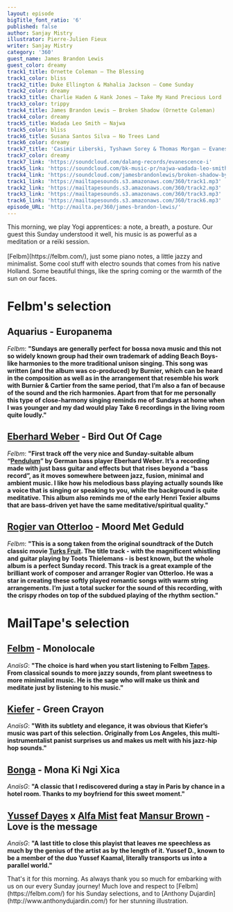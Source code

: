 ```yaml
---
layout: episode
bigTitle_font_ratio: '6'
published: false
author: Sanjay Mistry
illustrator: Pierre-Julien Fieux
writer: Sanjay Mistry
category: '360'
guest_name: James Brandon Lewis
guest_color: dreamy
track1_title: Ornette Coleman – The Blessing
track1_color: bliss
track2_title: Duke Ellington & Mahalia Jackson – Come Sunday
track2_color: dreamy
track3_title: Charlie Haden & Hank Jones – Take My Hand Precious Lord
track3_color: trippy
track4_title: James Brandon Lewis – Broken Shadow (Ornette Coleman)
track4_color: dreamy
track5_title: Wadada Leo Smith – Najwa
track5_color: bliss
track6_title: Susana Santos Silva – No Trees Land
track6_color: dreamy
track7_title: 'Casimir Liberski, Tyshawn Sorey & Thomas Morgan – Evanescence I'
track7_color: dreamy
track7_link: 'https://soundcloud.com/dalang-records/evanescence-i'
track5_link: 'https://soundcloud.com/bk-music-pr/najwa-wadada-leo-smith'
track4_link: 'https://soundcloud.com/jamesbrandonlewis/broken-shadow-by-ornette'
track1_link: 'https://mailtapesounds.s3.amazonaws.com/360/track1.mp3'
track2_link: 'https://mailtapesounds.s3.amazonaws.com/360/track2.mp3'
track3_link: 'https://mailtapesounds.s3.amazonaws.com/360/track3.mp3'
track6_link: 'https://mailtapesounds.s3.amazonaws.com/360/track6.mp3'
episode_URL: 'http://mailta.pe/360/james-brandon-lewis/'
---
```


<p id="introduction"> This morning, we play Yogi apprentices: a note, a breath, a posture. Our guest this Sunday understood it well, his music is as powerful as a meditation or a reïki session.  
<br><br>
[Felbm](https://felbm.com/), just some piano notes, a little jazzy and minimalist. Some cool stuff with electro sounds that comes from his native Holland. Some beautiful things, like the spring coming or the warmth of the sun on our faces.
</p>

# Felbm's selection

##  Aquarius - Europanema
_Felbm_: **"**Sundays are generally perfect for bossa nova music and this not so widely known group had their own trademark of adding Beach Boys-like harmonies to the more traditional unison singing. This song was written (and the album was co-produced) by Burnier, which can be heard in the composition as well as in the arrangement that resemble his work with Burnier & Cartier from the same period, that I’m also a fan of because of the sound and the rich harmonies. Apart from that for me personally this type of close-harmony singing reminds me of Sundays at home when I was younger and my dad would play Take 6 recordings in the living room quite loudly.**"**

## [Eberhard Weber](https://fr.wikipedia.org/wiki/Eberhard_Weber) - Bird Out Of Cage
_Felbm_: **"**First track off the very nice and Sunday-suitable album “[Pendulum](https://www.ecmrecords.com/catalogue/143038751471/pendulum-eberhard-weber)” by German bass player Eberhard Weber. It’s a recording made with just bass guitar and effects but that rises beyond a “bass record”, as it moves somewhere between jazz, fusion, minimal and ambient music. I like how his melodious bass playing actually sounds like a voice that is singing or speaking to you, while the background is quite meditative. This album also reminds me of the early Henri Texier albums that are bass-driven yet have the same meditative/spiritual quality.**"**

## [Rogier van Otterloo](https://en.wikipedia.org/wiki/Rogier_van_Otterloo) - Moord Met Geduld
_Felbm_: **"**This is a song taken from the original soundtrack of the Dutch classic movie [Turks Fruit](https://fr.wikipedia.org/wiki/Turkish_D%C3%A9lices). The title track - with the magnificent whistling and guitar playing by Toots Thielemans - is best known, but the whole album is a perfect Sunday record. This track is a great example of the brilliant work of composer and arranger Rogier van Otterloo. He was a star in creating these softly played romantic songs with warm string arrangements. I’m just a total sucker for the sound of this recording, with the crispy rhodes on top of the subdued playing of the rhythm section.**"**


# MailTape's selection

## [Felbm](https://www.facebook.com/felbmsounds/) - Monolocale
_AnaïsG_: **"**The choice is hard when you start listening to Felbm [Tapes](https://felbm.bandcamp.com/). From classical sounds to more jazzy sounds, from plant sweetness to more minimalist music. He is the sage who will make us think and meditate just by listening to his music.**"**

## [Kiefer](https://soundcloud.com/kiefdaddy) - Green Crayon 
_AnaïsG_: **"**With its subtlety and elegance, it was obvious that Kiefer’s music was part of this selection. Originally from Los Angeles, this multi-instrumentalist panist surprises us and makes us melt with his jazz-hip hop sounds.**"**

## [Bonga](https://fr.wikipedia.org/wiki/Bonga_(musicien)) - Mona Ki Ngi Xica
_AnaïsG_: **"**A classic that I rediscovered during a stay in Paris by chance in a hotel room. Thanks to my boyfriend for this sweet moment.**"**

## [Yussef Dayes](https://www.facebook.com/yussefdayes/) x [Alfa Mist](https://www.facebook.com/yussefdayes/) feat [Mansur Brown](https://www.facebook.com/yussefdayes/) - Love is the message
_AnaïsG_: **"**A last title to close this playist that leaves me speechless as much by the genius of the artist as by the length of it. Yussef D., known to be a member of the duo Yussef Kaamal, literally transports us into a parallel world.**"**


<p id="outroduction"> That's it for this morning. As always thank you so much for embarking with us on our every Sunday journey! Much love and respect to [Felbm](https://felbm.com/) for his Sunday selections, and to [Anthony Dujardin](http://www.anthonydujardin.com/) for her stunning illustration.</p>
